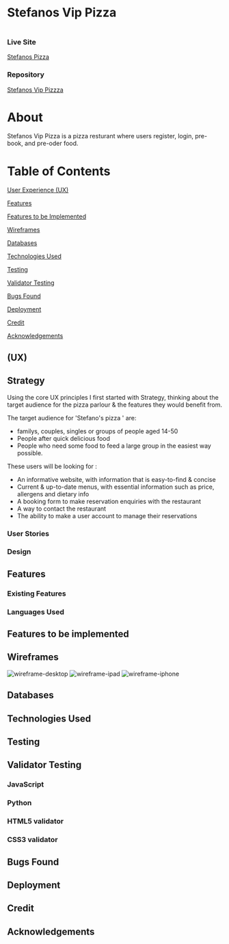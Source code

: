<h1>Stefanos Vip Pizza</h1>

<img src="" >

### **Live Site**
[Stefanos Pizza]()

### **Repository**
[Stefanos Vip Pizzza]()

# About

Stefanos Vip Pizza is a pizza resturant where users register, login, pre-book, and pre-oder food. 

# Table of Contents

[User Experience (UX)](#ux)

[Features](#features)

[Features to be Implemented](#features-to-be-implemented)

[Wireframes](#wireframes)

[Databases](#databases)

[Technologies Used](#technologies-used)

[Testing](#testing)

[Validator Testing](#validator-testing)

[Bugs Found](#bugs-found)

[Deployment](#deployment)

[Credit](#credit)

[Acknowledgements](#acknowledgements)

 <a name="ux"></a>
## (UX)

## Strategy
Using the core UX principles I first started with Strategy, thinking about the target audience for the pizza parlour & the features they would benefit from.

The target audience for 'Stefano's pizza ' are:
- familys, couples, singles or groups of people aged 14-50
- People after quick delicious food
- People who need some food to feed a large group in the easiest way possible.

These users will be looking for :
- An informative website, with information that is easy-to-find & concise
- Current & up-to-date menus, with essential information such as price, allergens and dietary info
- A booking form to make reservation enquiries with the restaurant
- A way to contact the restaurant
- The ability to make a user account to manage their reservations

### User Stories 



### Design 

 <a name="features"></a>
## Features

### Existing Features


### Languages Used

 <a name="features-to-be-implemented"></a>
## Features to be implemented 

 <a name="wireframes"></a>
## Wireframes
![wireframe-desktop](https://user-images.githubusercontent.com/83303996/172071482-1b1cb7dd-c2e5-4401-8b7e-3878da3a0983.PNG)
![wireframe-ipad](https://user-images.githubusercontent.com/83303996/172071488-68ff5b59-c7be-4d08-8f74-9bba7b027b59.PNG)
![wireframe-iphone](https://user-images.githubusercontent.com/83303996/172071492-5bc1d732-284f-4ab1-a401-5d88e346ebe0.PNG)
 
 <a name="databases"></a>
## Databases 
 
 <a name="technologies-used"></a>
## Technologies Used 

 <a name="testing"></a>
## Testing
 <a name="validator-testing"></a>
## Validator Testing

### JavaScript

### Python

### HTML5 validator

### CSS3 validator

 <a name="bugs-found"></a>
## Bugs Found

 <a name="deployment"></a>
## Deployment

 <a name="credit"></a>
## Credit

 <a name="acknowledgements"></a>
## Acknowledgements














